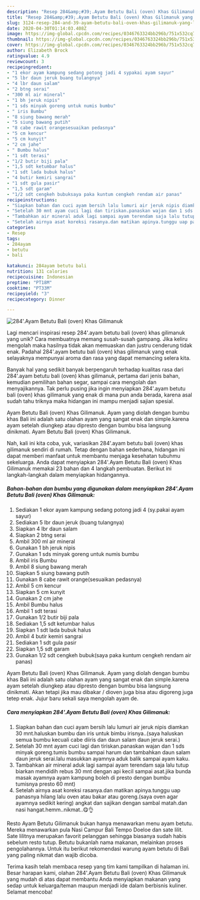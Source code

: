 ```yaml
---
description: "Resep 284&amp;#39;.Ayam Betutu Bali (oven) Khas Gilimanuk yang Lezat"
title: "Resep 284&amp;#39;.Ayam Betutu Bali (oven) Khas Gilimanuk yang Lezat"
slug: 3124-resep-284-and-39-ayam-betutu-bali-oven-khas-gilimanuk-yang-lezat
date: 2020-04-30T01:14:03.408Z
image: https://img-global.cpcdn.com/recipes/0346763324bb296b/751x532cq70/284ayam-betutu-bali-oven-khas-gilimanuk-foto-resep-utama.jpg
thumbnail: https://img-global.cpcdn.com/recipes/0346763324bb296b/751x532cq70/284ayam-betutu-bali-oven-khas-gilimanuk-foto-resep-utama.jpg
cover: https://img-global.cpcdn.com/recipes/0346763324bb296b/751x532cq70/284ayam-betutu-bali-oven-khas-gilimanuk-foto-resep-utama.jpg
author: Elizabeth Brock
ratingvalue: 4.9
reviewcount: 3
recipeingredient:
- "1 ekor ayam kampung sedang potong jadi 4 sypakai ayam sayur"
- "5 lbr daun jeruk buang tulangnya"
- "4 lbr daun salam"
- "2 btng serai"
- "300 ml air mineral"
- "1 bh jeruk nipis"
- "1 sds minyak goreng untuk numis bumbu"
- " iris Bumbu"
- "8 siung bawang merah"
- "5 siung bawang putih"
- "8 cabe rawit orangesesuaikan pedasnya"
- "5 cm kencur"
- "5 cm kunyit"
- "2 cm jahe"
- " Bumbu halus"
- "1 sdt terasi"
- "1/2 butir biji pala"
- "1,5 sdt ketumbar halus"
- "1 sdt lada bubuk halus"
- "4 butir kemiri sangrai"
- "1 sdt gula pasir"
- "1,5 sdt garam"
- "1/2 sdt cengkeh bubuksaya paka kuntum cengkeh rendam air panas"
recipeinstructions:
- "Siapkan bahan dan cuci ayam bersih lalu lumuri air jeruk nipis diamkan 30 mnt.haluskan bumbu dan iris untuk bimbu irisnya..(saya haluskan semua bumbu kecuali cabe diiris dan daun salam daun jeruk serai.)"
- "Setelah 30 mnt ayam cuci lagi dan tiriskan.panaskan wajan dan 1 sds minyak goreng.tumis bumbu sampai harum dan tambahkan daun salam daun jeruk serai.lalu masukkan ayamnya aduk balik sampai ayam kaku."
- "Tambahkan air mineral aduk lagi sampai ayam terendam saja lalu tutup biarkan mendidih rebus 30 mnt dengan api kecil sampai asat.jika bunda masak ayamnya ayam kampung boleh di presto dengan bumbu tumisnya presto 60 mnt)"
- "Setelah airnya asat koreksi rasanya.dan matikan apinya.tunggu uap panasnya hilang lalu oven atau bakar atau goreng.(saya oven agar ayamnya sedikit kering) angkat dan sajikan dengan sambal matah.dan nasi hangat.hemm..nikmat..😋👌"
categories:
- Resep
tags:
- 284ayam
- betutu
- bali

katakunci: 284ayam betutu bali 
nutrition: 131 calories
recipecuisine: Indonesian
preptime: "PT18M"
cooktime: "PT33M"
recipeyield: "3"
recipecategory: Dinner

---
```



![284&#39;.Ayam Betutu Bali (oven) Khas Gilimanuk](https://img-global.cpcdn.com/recipes/0346763324bb296b/751x532cq70/284ayam-betutu-bali-oven-khas-gilimanuk-foto-resep-utama.jpg)

Lagi mencari inspirasi resep 284&#39;.ayam betutu bali (oven) khas gilimanuk yang unik? Cara membuatnya memang susah-susah gampang. Jika keliru mengolah maka hasilnya tidak akan memuaskan dan justru cenderung tidak enak. Padahal 284&#39;.ayam betutu bali (oven) khas gilimanuk yang enak selayaknya mempunyai aroma dan rasa yang dapat memancing selera kita.

Banyak hal yang sedikit banyak berpengaruh terhadap kualitas rasa dari 284&#39;.ayam betutu bali (oven) khas gilimanuk, pertama dari jenis bahan, kemudian pemilihan bahan segar, sampai cara mengolah dan menyajikannya. Tak perlu pusing jika ingin menyiapkan 284&#39;.ayam betutu bali (oven) khas gilimanuk yang enak di mana pun anda berada, karena asal sudah tahu triknya maka hidangan ini mampu menjadi sajian spesial.

Ayam Betutu Bali (oven) Khas Gilimanuk. Ayam yang diolah dengan bumbu khas Bali ini adalah satu olahan ayam yang sangat enak dan simple.karena ayam setelah diungkep atau dipresto dengan bumbu bisa langsung dinikmati. Ayam Betutu Bali (oven) Khas Gilimanuk.


Nah, kali ini kita coba, yuk, variasikan 284&#39;.ayam betutu bali (oven) khas gilimanuk sendiri di rumah. Tetap dengan bahan sederhana, hidangan ini dapat memberi manfaat untuk membantu menjaga kesehatan tubuhmu sekeluarga. Anda dapat menyiapkan 284&#39;.Ayam Betutu Bali (oven) Khas Gilimanuk memakai 23 bahan dan 4 langkah pembuatan. Berikut ini langkah-langkah dalam menyiapkan hidangannya.

<!--inarticleads1-->

##### Bahan-bahan dan bumbu yang digunakan dalam menyiapkan 284&#39;.Ayam Betutu Bali (oven) Khas Gilimanuk:

1. Sediakan 1 ekor ayam kampung sedang potong jadi 4 (sy.pakai ayam sayur)
1. Sediakan 5 lbr daun jeruk (buang tulangnya)
1. Siapkan 4 lbr daun salam
1. Siapkan 2 btng serai
1. Ambil 300 ml air mineral
1. Gunakan 1 bh jeruk nipis
1. Gunakan 1 sds minyak goreng untuk numis bumbu
1. Ambil  iris Bumbu
1. Ambil 8 siung bawang merah
1. Siapkan 5 siung bawang putih
1. Gunakan 8 cabe rawit orange(sesuaikan pedasnya)
1. Ambil 5 cm kencur
1. Siapkan 5 cm kunyit
1. Gunakan 2 cm jahe
1. Ambil  Bumbu halus
1. Ambil 1 sdt terasi
1. Gunakan 1/2 butir biji pala
1. Sediakan 1,5 sdt ketumbar halus
1. Siapkan 1 sdt lada bubuk halus
1. Ambil 4 butir kemiri sangrai
1. Sediakan 1 sdt gula pasir
1. Siapkan 1,5 sdt garam
1. Gunakan 1/2 sdt cengkeh bubuk(saya paka kuntum cengkeh rendam air panas)


Ayam Betutu Bali (oven) Khas Gilimanuk. Ayam yang diolah dengan bumbu khas Bali ini adalah satu olahan ayam yang sangat enak dan simple.karena ayam setelah diungkep atau dipresto dengan bumbu bisa langsung dinikmati. Akan tetapi jika mau dibakar / dioven juga bisa atau digoreng juga tetep enak. Jujur baru sekali saya mengolah ayam de. 

<!--inarticleads2-->

##### Cara menyiapkan 284&#39;.Ayam Betutu Bali (oven) Khas Gilimanuk:

1. Siapkan bahan dan cuci ayam bersih lalu lumuri air jeruk nipis diamkan 30 mnt.haluskan bumbu dan iris untuk bimbu irisnya..(saya haluskan semua bumbu kecuali cabe diiris dan daun salam daun jeruk serai.)
1. Setelah 30 mnt ayam cuci lagi dan tiriskan.panaskan wajan dan 1 sds minyak goreng.tumis bumbu sampai harum dan tambahkan daun salam daun jeruk serai.lalu masukkan ayamnya aduk balik sampai ayam kaku.
1. Tambahkan air mineral aduk lagi sampai ayam terendam saja lalu tutup biarkan mendidih rebus 30 mnt dengan api kecil sampai asat.jika bunda masak ayamnya ayam kampung boleh di presto dengan bumbu tumisnya presto 60 mnt)
1. Setelah airnya asat koreksi rasanya.dan matikan apinya.tunggu uap panasnya hilang lalu oven atau bakar atau goreng.(saya oven agar ayamnya sedikit kering) angkat dan sajikan dengan sambal matah.dan nasi hangat.hemm..nikmat..😋👌


Resto Ayam Betutu Gilimanuk bukan hanya menawarkan menu ayam betutu. Mereka menawarkan pula Nasi Campur Bali Tempo Doeloe dan sate lilit. Sate lilitnya merupakan favorit pelanggan sehingga biasanya sudah habis sebelum resto tutup. Betutu bukanlah nama makanan, melainkan proses pengolahannya. Untuk itu berikut rekomendasi warung ayam betutu di Bali yang paling nikmat dan wajib dicoba. 

Terima kasih telah membaca resep yang tim kami tampilkan di halaman ini. Besar harapan kami, olahan 284&#39;.Ayam Betutu Bali (oven) Khas Gilimanuk yang mudah di atas dapat membantu Anda menyiapkan makanan yang sedap untuk keluarga/teman maupun menjadi ide dalam berbisnis kuliner. Selamat mencoba!
